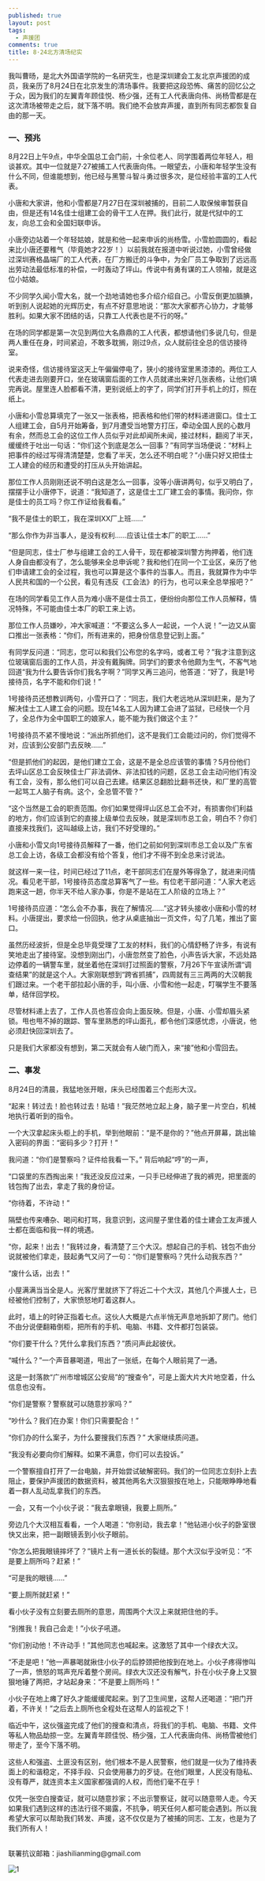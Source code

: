 ```yaml
---
published: true
layout: post
tags:
  - 声援团
comments: true
title: 8·24北方清场纪实
---
```

我叫曹旸，是北大外国语学院的一名研究生，也是深圳建会工友北京声援团的成员，我亲历了8月24日在北京发生的清场事件。我要把这段恐怖、痛苦的回忆公之于众，因为我们的左翼青年顾佳悦、杨少强，还有工人代表唐向伟、尚杨雪都是在这次清场被带走之后，就下落不明。我们绝不会放弃声援，直到所有同志都恢复自由的那一天。

### 一、预兆

8月22日上午9点，中华全国总工会门前，十余位老人、同学围着两位年轻人，相谈甚欢。其中一位就是7·27被捕工人代表唐向伟。一眼望去，小唐和年轻学生没有什么不同，但谁能想到，他已经与黑警斗智斗勇过很多次，是位经验丰富的工人代表。

小唐和大家讲，他和小雪都是7月27日在深圳被捕的，目前二人取保候审暂获自由，但是还有14名佳士组建工会的骨干工人在押。我们此行，就是代狱中的工友，向总工会和全国妇联申诉。

小唐旁边站着一个年轻姑娘，就是和他一起来申诉的尚杨雪。小雪脸圆圆的，看起来比小唐还要稚气（毕竟她才22岁！）以前我就在报道中听说过她，小雪曾经做过深圳赛格晶端厂的工人代表，在厂方搬迁的斗争中，为全厂员工争取到了远远高出劳动法最低标准的补偿，一时轰动了坪山。传说中有勇有谋的工人领袖，就是这位小姑娘。

不少同学久闻小雪大名，就一个劲地请她也多介绍介绍自己。小雪反倒更加腼腆，听到别人说起她的光辉历史，有点不好意思地说：“那次大家都齐心协力，才能够胜利。如果大家不团结的话，只靠工人代表也是不行的呀。”

在场的同学都是第一次见到两位大名鼎鼎的工人代表，都想请他们多说几句，但是两人重任在身，时间紧迫，不敢多耽搁，刚过9点，众人就前往全总的信访接待室。

说来奇怪，信访接待室这天上午偏偏停电了，狭小的接待室里黑漆漆的。两位工人代表走进去刚要开口，坐在玻璃窗后面的工作人员就递出来好几张表格，让他们填完再说。屋里连人脸都看不清，更别说纸上的字了，同学们打开手机上的灯，照在纸上。

小唐和小雪总算填完了一张又一张表格，把表格和他们带的材料递进窗口。佳士工人组建工会，自5月开始筹备，到7月遭受当地警方打压，牵动全国人民的心数月有余，然而总工会的这位工作人员似乎对此却闻所未闻，接过材料，翻阅了半天，缓缓终于吐出一句话：“你们这个到底是怎么一回事？”有同学当场便说：“材料上把事件的经过写得清清楚楚，您看了半天，怎么还不明白呢？”小唐只好又把佳士工人建会的经历和遭受的打压从头开始讲起。

那位工作人员刚刚还说不明白这是怎么一回事，没等小唐讲两句，似乎又明白了，摆摆手让小唐停下，说道：“我知道了，这是佳士工厂建工会的事情。我问你，你是佳士的员工吗？你工作证给我看看。”

“我不是佳士的职工，我在深圳XX厂上班……”

“那么你作为非当事人，是没有权利……应该让佳士本厂的职工……”

“但是同志，佳士厂参与组建工会的工人骨干，现在都被深圳警方拘押着，他们连人身自由都没有了，怎么能够来全总申诉呢？我和他们在同一个工业区，亲历了他们申请建工会的全过程，我也可以算是这个事件的当事人。而且，我就算作为中华人民共和国的一个公民，看见有违反《工会法》的行为，也可以来全总举报吧？”

在场的同学看见工作人员为难小唐不是佳士员工，便纷纷向那位工作人员解释，情况特殊，不可能由佳士本厂的职工来上访。

那位工作人员嫌吵，冲大家喊道：“不要这么多人一起说，一个人说！”一边又从窗口推出一张表格：“你们，所有进来的，把身份信息登记到上面。”

有同学反问道：“同志，您可以和我们公布您的名字吗，或者工号？”我才注意到这位玻璃窗后面的工作人员，并没有戴胸牌。同学们的要求令他颇为生气，不客气地回道“我为什么要告诉你们我名字啊？”同学又再三追问，他答道：“好了，我是1号接待员，名字不能和你们说！”

1号接待员还想教训两句，小雪开口了：“同志，我们大老远地从深圳赶来，是为了解决佳士工人建工会的问题。现在14名工人因为建工会进了监狱，已经快一个月了，全总作为全中国职工的娘家人，能不能为我们做这个主？”

1号接待员不紧不慢地说：“派出所抓他们，这不是我们工会能过问的，你们觉得不对，应该到公安部门去反映……”

“但是抓他们的起因，是他们建立工会，这是不是全总应该管的事情？5月份他们去坪山区总工会反映佳士厂非法调休、非法扣钱的问题，区总工会主动问他们有没有工会，没有，那么他们可以自己去建。结果区总翻脸比翻书还快，和厂里的高管一起骂工人脑子有病。这个，全总管不管？”

“这个当然是工会的职责范围。你们如果觉得坪山区总工会不对，有损害你们利益的地方，你们应该到它的直接上级单位去反映，就是深圳市总工会，明白不？你们直接来找我们，这叫越级上访，我们不好受理的。”

小唐和小雪又向1号接待员解释了一番，他们之前如何到深圳市总工会以及广东省总工会上访，各级工会都没有给个答复，他们才不得不到全总来讨说法。

就这样一来一往，时间已经过了11点，老干部同志们在屋外等得急了，就进来问情况。看见老干部，1号接待员态度总算客气了一些。有位老干部问道：“人家大老远跑来这一趟，你半天不给人家办事，你是不是站在工人阶级的立场上？”

1号接待员应道：“怎么会不办事，我在了解情况……”这才转头接收小唐和小雪的材料。小唐提出，要求给一份回执，他才从桌底抽出一页文件，勾了几笔，推出了窗口。

虽然历经波折，但是全总毕竟受理了工友的材料，我们的心情舒畅了许多，有说有笑地走出了接待室。没想到刚出门，小唐忽然变了脸色，小声告诉大家，不远处路边停着的一辆警车里，就坐着他在深圳打过照面的警察，7月26下午宣读所谓“调查结果”的就是这个人。大家刚联想到“跨省抓捕”，四周就有三三两两的大汉朝我们跟过来。一个老干部拉起小唐的手，叫小唐、小雪和他一起走，叮嘱学生不要落单，结伴回学校。

尽管材料递上去了，工作人员也答应会向上面反映。但是，小唐、小雪却眉头紧锁。甩也甩不掉的跟踪、警车里熟悉的坪山面孔，都令他们深感忧虑，小唐说，他必须赶快回深圳去了。

只是我们大家都没有想到，第二天就会有人破门而入，来“接”他和小雪回去。

### 二、事发
8月24日的清晨，我猛地张开眼，床头已经围着三个彪形大汉。

“起来！转过去！脸也转过去！贴墙！”我茫然地立起上身，脑子里一片空白，机械地执行着听到的指令。

一个大汉拿起床头柜上的手机，举到他眼前：“是不是你的？”他点开屏幕，跳出输入密码的界面：“密码多少？打开！”

我问道：“你们是警察吗？证件给我看一下。”
背后响起“哼”的一声， 

“口袋里的东西掏出来！”我还没反应过来，一只手已经伸进了我的裤兜，把里面的钱包掏了出去，拿走了我的身份证。

“你待着，不许动！”

隔壁也传来嘈杂、喝问和打骂，我意识到，这间屋子里住着的佳士建会工友声援人士都在面临和我一样的境遇。

“你，起来！出去！”我转过身，看清楚了三个大汉。想起自己的手机、钱包不由分说就被他们拿走，鼓起勇气又问了一句：“你们是警察吗？凭什么动我东西？”

“废什么话，出去！”

小屋满满当当全是人。光客厅里就挤下了将近二十个大汉，其他几个声援人士，已经被他们控制了，大家愤怒地盯着这群人。

此时，墙上的时钟正指着七点。这伙人大概是六点半悄无声息地拆卸了房门。他们不由分说便翻箱倒柜，把所有的手机、电脑、书籍、文件都打包装袋。

“你们要干什么？凭什么拿我们东西？”质问声此起彼伏。

“喊什么？”一个声音暴喝道，甩出了一张纸，在每个人眼前晃了一通。

这是一封落款“广州市增城区公安局”的“搜查令”，可是上面大片大片地空着，什么信息也没有。

“你们是警察？警察就可以随意抄家吗？”

“吵什么？我们在办案！你们只需要配合！”

“你们办的什么案子，为什么要搜我们东西？”
大家继续质问道。

“我没有必要向你们解释。如果不满意，你们可以去投诉。”

一个警察擅自打开了一台电脑，并开始尝试破解密码。我们的一位同志立刻扑上去阻止，要保护声援团的数据资料，被其他两名大汉狠狠按在地上，只能眼睁睁地看着一群人乱动乱拿我们的东西。

一会，又有一个小伙子说：“我去拿眼镜，我要上厕所。”

旁边几个大汉相互看看，一个人喝道：“你别动，我去拿！”他钻进小伙子的卧室很快又出来，把一副眼镜丢到小伙子眼前。

“你怎么把我眼镜摔坏了？”镜片上有一道长长的裂缝。那个大汉似乎没听见：“不是要上厕所吗？赶紧！”

“可是我的眼镜……”

“要上厕所就赶紧！”

看小伙子没有立刻要去厕所的意思，周围两个大汉上来就把住他的手。

“别推我！我自己会走！”小伙子吼道。

“你们别动他！不许动手！”其他同志也喊起来。这激怒了其中一个绿衣大汉。

“不走是吧！”他一声暴喝就揪住小伙子的后脖颈把他按到在地上。小伙子疼得惨叫了一声，愤怒的骂声充斥着整个房间。绿衣大汉还没有解气，扑在小伙子身上又狠狠地锤了两把，才站起身来：“不是要上厕所吗！”

小伙子在地上瘫了好久才能缓缓爬起来。到了卫生间里，这帮人还喝道：“把门开着，不许关！”之后去上厕所也全程处在这帮人的监视之下！

临近中午，这伙强盗完成了他们的搜查和清点，将我们的手机、电脑、书籍、文件等私人物品劫掠一空。左翼青年顾佳悦、杨少强，工人代表唐向伟、尚杨雪被他们带走了，至今下落不明。

这些人和强盗、土匪没有区别，他们根本不是人民警察，他们就是一伙为了维持表面上的和谐稳定，不择手段、只会使用暴力的歹徒。在他们眼里，人民没有隐私、没有尊严，就连资本主义国家都强调的人权，而他们毫不在乎！

仅凭一张空白搜查证，就可以随意抄家；不出示警察证，就可以随意带人走。今天如果我们遇到这样的违法行径不揭露，不抗争，明天任何人都可能会遇到。所以我希望大家可以帮助我们转发、声援，这不仅仅是为了被捕的同志、工友，也是为了我们所有人！

<br/>
联署抗议邮箱：jiashilianming@gmail.com

![1](https://i.loli.net/2018/09/07/5b925b6868c44.jpg)
